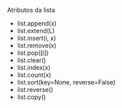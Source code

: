 Atributos da lista
- list.append(x)
- list.extend(L)
- list.insert(i, x)
- list.remove(x)
- list.pop([i])
- list.clear()
- list.index(x)
- list.count(x)
- list.sort(key=None, reverse=False)
- list.reverse()
- list.copy()
